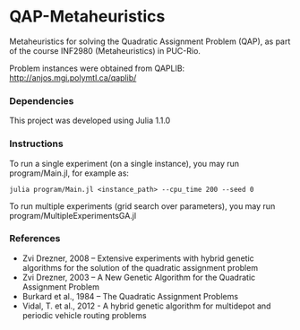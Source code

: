 # QAP-Metaheuristics
Metaheuristics for solving the Quadratic Assignment Problem (QAP), as part of the course INF2980 (Metaheuristics) in PUC-Rio.

Problem instances were obtained from QAPLIB: http://anjos.mgi.polymtl.ca/qaplib/

### Dependencies
This project was developed using Julia 1.1.0

### Instructions
To run a single experiment (on a single instance), you may run program/Main.jl, for example as:

```
julia program/Main.jl <instance_path> --cpu_time 200 --seed 0
```

To run multiple experiments (grid search over parameters), you may run program/MultipleExperimentsGA.jl

### References
- Zvi Drezner, 2008 – Extensive experiments with hybrid genetic algorithms for the solution of the quadratic assignment problem
- Zvi Drezner, 2003 – A New Genetic Algorithm for the Quadratic Assignment Problem
- Burkard et al., 1984 – The Quadratic Assignment Problems
- Vidal, T. et al., 2012 - A hybrid genetic algorithm for multidepot and periodic vehicle routing problems
